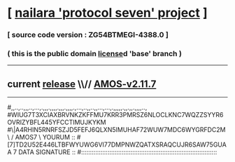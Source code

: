 
# [ [nailara 'protocol seven' project](http://nailara.network/) ]

### [ source code version : ZG54BTMEGI-4388.0 ]

### ( this is the public domain [license](../license)d 'base' branch )
---
## current [release](https://github.com/nailara-technologies/protocol-7/releases) \\\\// [AMOS-v2.11.7](https://github.com/nailara-technologies/protocol-7/releases/tag/AMOS-v2.11.7)
---

#,,..,..,,,..,...,.,,,.,,,,.,,,.,,,,.,...,..,,..,,...,...,.,,,,,.,,.,,.,,,,..,
#WIUG7T3XCIAXBRVNKZKFFMU7KRR3PMRSZ6NLOCLKNC7WQZZSYYR6OVRIZYBFL445YFCCTIMUJKYKM
#\\\|A4RHIN5RNRFSZJD5FEFJ6QLXN5IMUHAF72WUW7MDC6WYGRFDC2M \ / AMOS7 \ YOURUM ::
#\[7]TD2U52E446LTBFWYUWG6VI77DMPNWZQATXSRAQCUJR6SAW75GUAA 7  DATA SIGNATURE ::
#:::::::::::::::::::::::::::::::::::::::::::::::::::::::::::::::::::::::::::::
